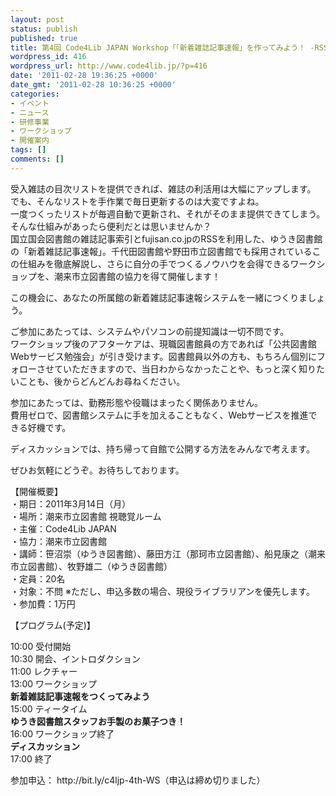 ```yaml
---
layout: post
status: publish
published: true
title: 第4回 Code4Lib JAPAN Workshop「「新着雑誌記事速報」を作ってみよう！ -RSSを活用した図書館サービス作成講座-」（サービス構築コース）
wordpress_id: 416
wordpress_url: http://www.code4lib.jp/?p=416
date: '2011-02-28 19:36:25 +0000'
date_gmt: '2011-02-28 10:36:25 +0000'
categories:
- イベント
- ニュース
- 研修事業
- ワークショップ
- 開催案内
tags: []
comments: []
---
```

<p>受入雑誌の目次リストを提供できれば、雑誌の利活用は大幅にアップします。<br />
でも、そんなリストを手作業で毎日更新するのは大変ですよね。<br />
一度つくったリストが毎週自動で更新され、それがそのまま提供できてしまう。そんな仕組みがあったら便利だとは思いませんか？<br />
国立国会図書館の雑誌記事索引とfujisan.co.jpのRSSを利用した、ゆうき図書館の「新着雑誌記事速報」。千代田図書館や野田市立図書館でも採用されているこの仕組みを徹底解説し、さらに自分の手でつくるノウハウを会得できるワークショップを、潮来市立図書館の協力を得て開催します！</p>
<p>この機会に、あなたの所属館の新着雑誌記事速報システムを一緒につくりましょう。<!--more--></p>
<p>ご参加にあたっては、システムやパソコンの前提知識は一切不問です。<br />
ワークショップ後のアフターケアは、現職図書館員の方であれば「公共図書館Webサービス勉強会」が引き受けます。図書館員以外の方も、もちろん個別にフォローさせていただきますので、当日わからなかったことや、もっと深く知りたいことも、後からどんどんお尋ねください。</p>
<p>参加にあたっては、勤務形態や役職はまったく関係ありません。<br />
費用ゼロで、図書館システムに手を加えることもなく、Webサービスを推進できる好機です。</p>
<p>ディスカッションでは、持ち帰って自館で公開する方法をみんなで考えます。</p>
<p>ぜひお気軽にどうぞ。お待ちしております。</p>
<p>【開催概要】<br />
・期日：2011年3月14日（月）<br />
・場所：潮来市立図書館 視聴覚ルーム<br />
・主催：Code4Lib JAPAN<br />
・協力：潮来市立図書館<br />
・講師：笹沼崇（ゆうき図書館）、藤田方江（那珂市立図書館）、船見康之（潮来市立図書館）、牧野雄二（ゆうき図書館）<br />
・定員：20名<br />
・対象：不問 ※ただし、申込多数の場合、現役ライブラリアンを優先します。<br />
・参加費：1万円</p>
<p>【プログラム(予定)】</p>
<p>10:00 受付開始<br />
10:30 開会、イントロダクション<br />
11:00 レクチャー<br />
13:00 ワークショップ<br />
<strong>新着雑誌記事速報をつくってみよう</strong><br />
15:00 ティータイム<br />
<strong>ゆうき図書館スタッフお手製のお菓子つき！</strong><br />
16:00 ワークショップ終了<br />
<strong>ディスカッション</strong><br />
17:00 終了</p>
<p>参加申込： http://bit.ly/c4ljp-4th-WS（申込は締め切りました）</p>
